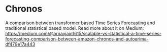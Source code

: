 # Chronos
A comparison between transformer based Time Series Forecasting and traditional statistical based model. 
Read more about it on Medium: https://medium.com/@arnavjain1615/scalable-vs-statistical-a-time-series-forecasting-comparison-between-amazon-chronos-and-autoarima-df479e17a443

